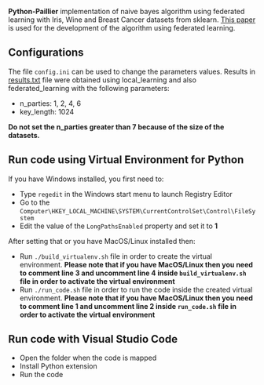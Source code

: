 **Python-Paillier** implementation of naive bayes algorithm using federated learning with Iris, Wine and Breast Cancer datasets from sklearn.
[This paper](http://www.aun.edu.eg/journal_files/143_J_4816.pdf) is used for the development of the algorithm using federated learning.

## Configurations
The file `config.ini` can be used to change the parameters values.
Results in [results.txt](results.txt) file were obtained using local_learning and also federated_learning with the following parameters:
- n_parties: 1, 2, 4, 6
- key_length: 1024

**Do not set the n_parties greater than 7 because of the size of the datasets.**

## Run code using Virtual Environment for Python
If you have Windows installed, you first need to:
- Type `regedit` in the Windows start menu to launch Registry Editor
- Go to the `Computer\HKEY_LOCAL_MACHINE\SYSTEM\CurrentControlSet\Control\FileSystem`
- Edit the value of the `LongPathsEnabled` property and set it to **1**

After setting that or you have MacOS/Linux installed then:
- Run `./build_virtualenv.sh` file in order to create the virtual environment. **Please note that if you have MacOS/Linux then you need to comment line 3 and uncomment line 4 inside `build_virtualenv.sh` file in order to activate the virtual environment**
- Run `./run_code.sh` file in order to run the code inside the created virtual environment. **Please note that if you have MacOS/Linux then you need to comment line 1 and uncomment line 2 inside `run_code.sh` file in order to activate the virtual environment**

## Run code with Visual Studio Code
-   Open the folder when the code is mapped
-   Install Python extension
-   Run the code

